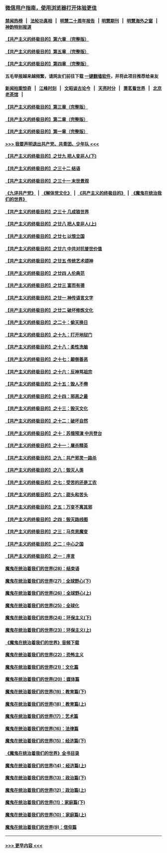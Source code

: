 ### [微信用户指南，使用浏览器打开体验更佳](https://github.com/gfw-breaker/banned-news1/blob/master/indexes/wechat-guide.md?t=0)
#### [禁闻热榜](热点新闻.md?t=0)  &nbsp;&nbsp;|&nbsp;&nbsp; [法轮功真相](https://github.com/gfw-breaker/truth/blob/master/README.md?t=0) &nbsp;&nbsp;|&nbsp;&nbsp; [明慧二十周年报告](https://github.com/gfw-breaker/mh-reports/blob/master/README.md?t=0) &nbsp;&nbsp;|&nbsp;&nbsp;[明慧期刊](https://github.com/gfw-breaker/mh-qikan) &nbsp;&nbsp;|&nbsp;&nbsp; [明慧海外之窗](https://github.com/gfw-breaker/mh-news/blob/master/README.md?t=0) &nbsp;&nbsp;|&nbsp;&nbsp; [神韵特别报道](https://github.com/gfw-breaker/mh-news/blob/master/shenyun.md?t=0)
#### [【共产主义的终极目的】第六章 （完整版）](../pages/nsc422/n11428913.md?t=02140202) 
#### [【共产主义的终极目的】第五章 （完整版）](../pages/nsc422/n11428912.md?t=02140202) 
#### [【共产主义的终极目的】第四章 （完整版）](../pages/nsc422/n11428907.md?t=02140202) 
#### 五毛举报越来越频繁，请网友们前往下载 [一键翻墙软件](https://github.com/gfw-breaker/ssr-accounts)，并将此项目推荐给亲友
#### [新闻拍案惊奇](https://github.com/gfw-breaker/banned-news1/blob/master/pages/link4.md) &nbsp;&nbsp;|&nbsp;&nbsp; [江峰时刻](https://github.com/gfw-breaker/banned-news1/blob/master/pages/link4.md) &nbsp;&nbsp;|&nbsp;&nbsp; [文昭谈古论今](https://github.com/gfw-breaker/banned-news1/blob/master/pages/link4.md) &nbsp;&nbsp;|&nbsp;&nbsp; [天亮时分](https://github.com/gfw-breaker/banned-news1/blob/master/pages/link4.md) &nbsp;&nbsp;|&nbsp;&nbsp; [萧茗看世界](https://github.com/gfw-breaker/banned-news1/blob/master/pages/link4.md) &nbsp;&nbsp;|&nbsp;&nbsp; [北京老茶馆](https://github.com/gfw-breaker/banned-news1/blob/master/pages/link4.md) &nbsp;&nbsp;|&nbsp;&nbsp; 
#### [【共产主义的终极目的】第三章（完整版）](../pages/nsc422/n11428848.md?t=02140202) 
#### [【共产主义的终极目的】第二章（完整版）](../pages/nsc422/n11428831.md?t=02140202) 
#### [【共产主义的终极目的】第一章（完整版）](../pages/nsc422/n11417651.md?t=02140202) 
#### [>>> 我要声明退出共产党、共青团、少年队 <<<](https://github.com/begood0513/goodnews/blob/master/quit/letter.md) 
#### [【共产主义的终极目的】之廿九 把人变非人(下)](../pages/nsc422/n11344140.md?t=02140202) 
#### [【共产主义的终极目的】之三十二 结语](../pages/nsc422/n11360535.md?t=02140202) 
#### [【共产主义的终极目的】之三十一 末世景观](../pages/nsc422/n11351129.md?t=02140202) 
#### [《九评共产党》](https://github.com/begood0513/9ping.md/blob/master/README.md) &nbsp;|&nbsp; [《解体党文化》](../../../../jtdwh.md/blob/master/README.md)  &nbsp;|&nbsp; [《共产主义的终极目的》](../../../../gczydzjmd.md/blob/master/README.md) &nbsp;|&nbsp; [《魔鬼在统治我们的世界》](../../../../mgztzwmdsj.md/blob/master/README.md) 
#### [【共产主义的终极目的】之三十 几成狼世界](../pages/nsc422/n11348280.md?t=02140202) 
#### [【共产主义的终极目的】之廿八 把人变非人(上)](../pages/nsc422/n11340492.md?t=02140202) 
#### [【共产主义的终极目的】之廿七 以恨立国](../pages/nsc422/n11336944.md?t=02140202) 
#### [【共产主义的终极目的】之廿六 中共对抗普世价值](../pages/nsc422/n11324785.md?t=02140202) 
#### [【共产主义的终极目的】之廿五 传统艺术颂神](../pages/nsc422/n11296396.md?t=02140202) 
#### [【共产主义的终极目的】之廿四 人伦典范](../pages/nsc422/n11296397.md?t=02140202) 
#### [【共产主义的终极目的】之廿三 富而有德](../pages/nsc422/n11283598.md?t=02140202) 
#### [【共产主义的终极目的】之廿一 神传语言文字](../pages/nsc422/n11263265.md?t=02140202) 
#### [【共产主义的终极目的】之廿二 破坏修炼文化](../pages/nsc422/n11245728.md?t=02140202) 
#### [【共产主义的终极目的】之二十：偷天换日](../pages/nsc422/n11238846.md?t=02140202) 
#### [【共产主义的终极目的】之十九：打开地狱门](../pages/nsc422/n11206376.md?t=02140202) 
#### [【共产主义的终极目的】之十八：柔性洗脑](../pages/nsc422/n11199994.md?t=02140202) 
#### [【共产主义的终极目的】之十七：颠倒善恶](../pages/nsc422/n11179782.md?t=02140202) 
#### [【共产主义的终极目的】之十六：反神骂祖宗](../pages/nsc422/n11166798.md?t=02140202) 
#### [【共产主义的终极目的】之十五：毁人不倦](../pages/nsc422/n11166792.md?t=02140202) 
#### [【共产主义的终极目的】之十四：邪恶之最](../pages/nsc422/n11150249.md?t=02140202) 
#### [【共产主义的终极目的】之十三：毁灭文化](../pages/nsc422/n11135227.md?t=02140202) 
#### [【共产主义的终极目的】之十二：破坏自然](../pages/nsc422/n11135214.md?t=02140202) 
#### [【共产主义的终极目的】之十：苏俄预演 中共登台](../pages/nsc422/n11118424.md?t=02140202) 
#### [【共产主义的终极目的】之十一：屠杀精英](../pages/nsc422/n11118442.md?t=02140202) 
#### [【共产主义的终极目的】之九：共产邪灵一路杀](../pages/nsc422/n11114139.md?t=02140202) 
#### [【共产主义的终极目的】之八：毁灭人类](../pages/nsc422/n11108503.md?t=02140202) 
#### [【共产主义的终极目的】之七：受苦的还是工农](../pages/nsc422/n11101809.md?t=02140202) 
#### [【共产主义的终极目的】之六：甜头和苦头](../pages/nsc422/n11096971.md?t=02140202) 
#### [【共产主义的终极目的】之五：万变不离其邪](../pages/nsc422/n11091285.md?t=02140202) 
#### [【共产主义的终极目的】之四：毁灭路线图](../pages/nsc422/n11086284.md?t=02140202) 
#### [【共产主义的终极目的】之三：马克思魔变](../pages/nsc422/n11061941.md?t=02140202) 
#### [【共产主义的终极目的】之二：中心之国](../pages/nsc422/n11047728.md?t=02140202) 
#### [【共产主义的终极目的】之一：序言](../pages/nsc422/n11086077.md?t=02140202) 
#### [魔鬼在统治着我们的世界(28)：结束语](../pages/nsc422/n10936246.md?t=02140202) 
#### [魔鬼在统治着我们的世界(27)：全球野心(下)](../pages/nsc422/n10928319.md?t=02140202) 
#### [魔鬼在统治着我们的世界(26)：全球野心(上)](../pages/nsc422/n10900318.md?t=02140202) 
#### [魔鬼在统治着我们的世界(25)：全球化](../pages/nsc422/n10788205.md?t=02140202) 
#### [魔鬼在统治着我们的世界(24)：环保主义(下)](../pages/nsc422/n10695307.md?t=02140202) 
#### [魔鬼在统治着我们的世界(23)：环保主义(上)](../pages/nsc422/n10688613.md?t=02140202) 
#### [《魔鬼在统治着我们的世界》音频下载](../pages/nsc422/n10635553.md?t=02140202) 
#### [魔鬼在统治着我们的世界(22)：恐怖主义](../pages/nsc422/n10614727.md?t=02140202) 
#### [魔鬼在统治着我们的世界(21)：文化篇](../pages/nsc422/n10597706.md?t=02140202) 
#### [魔鬼在统治着我们的世界(20)：媒体篇](../pages/nsc422/n10586579.md?t=02140202) 
#### [魔鬼在统治着我们的世界(19)：教育篇(下)](../pages/nsc422/n10564808.md?t=02140202) 
#### [魔鬼在统治着我们的世界(18)：教育篇(上)](../pages/nsc422/n10526970.md?t=02140202) 
#### [魔鬼在统治着我们的世界(17)：艺术篇](../pages/nsc422/n10499093.md?t=02140202) 
#### [魔鬼在统治着我们的世界(16)：法律篇](../pages/nsc422/n10485969.md?t=02140202) 
#### [魔鬼在统治着我们的世界(15)：经济篇(下)](../pages/nsc422/n10469975.md?t=02140202) 
#### [《魔鬼在统治着我们的世界》全书目录](../pages/nsc422/n10464261.md?t=02140202) 
#### [魔鬼在统治着我们的世界(14)：经济篇(上)](../pages/nsc422/n10457370.md?t=02140202) 
#### [魔鬼在统治着我们的世界(13)：政治篇(下)](../pages/nsc422/n10448270.md?t=02140202) 
#### [魔鬼在统治着我们的世界(12)：政治篇(上)](../pages/nsc422/n10444576.md?t=02140202) 
#### [魔鬼在统治着我们的世界(11)：家庭篇(下)](../pages/nsc422/n10440961.md?t=02140202) 
#### [魔鬼在统治着我们的世界(10)：家庭篇(上)](../pages/nsc422/n10435448.md?t=02140202) 
#### [魔鬼在统治着我们的世界(9)：信仰篇](../pages/nsc422/n10432159.md?t=02140202) 

----
#### [ >>> 更早内容 <<< ](../indexes/nsc422-earlier.md)
